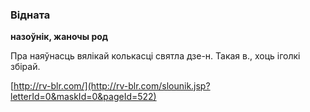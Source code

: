 ### Відната
**назоўнік, жаночы род**

Пра наяўнасць вялікай колькасці святла дзе-н. Такая в., хоць іголкі збірай.

<a rel="author">[http://rv-blr.com/](http://rv-blr.com/slounik.jsp?letterId=0&maskId=0&pageId=522)</a>
